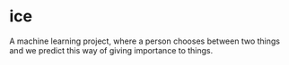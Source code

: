 # ice
A machine learning project, where a person chooses between two things and we predict this way of giving importance to things.
